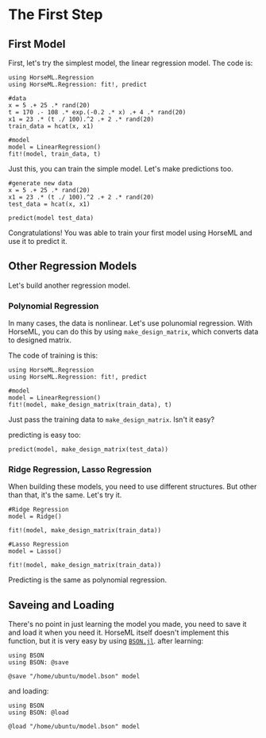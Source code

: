 # The First Step

## First Model
First, let's try the simplest model, the linear regression model.
The code is:
```
using HorseML.Regression
using HorseML.Regression: fit!, predict

#data
x = 5 .+ 25 .* rand(20)
t = 170 .- 108 .* exp.(-0.2 .* x) .+ 4 .* rand(20)
x1 = 23 .* (t ./ 100).^2 .+ 2 .* rand(20)
train_data = hcat(x, x1)

#model
model = LinearRegression()
fit!(model, train_data, t)
```
Just this, you can train the simple model. Let's make predictions too.
```
#generate new data
x = 5 .+ 25 .* rand(20)
x1 = 23 .* (t ./ 100).^2 .+ 2 .* rand(20)
test_data = hcat(x, x1)

predict(model test_data)
```
Congratulations! You was able to train your first model using HorseML and use it to predict it.

## Other Regression Models
Let's build another regression model.

### Polynomial Regression
In many cases, the data is nonlinear. Let's use polunomial regression. With HorseML, you can do this by using `make_design_matrix`, which converts data to designed matrix.

The code of training is this:
```
using HorseML.Regression
using HorseML.Regression: fit!, predict

#model
model = LinearRegression()
fit!(model, make_design_matrix(train_data), t)
```
Just pass the training data to `make_design_matrix`. Isn't it easy?

predicting is easy too:
```
predict(model, make_design_matrix(test_data))
```

### Ridge Regression, Lasso Regression
When building these models, you need to use different structures. But other than that, it's the same. Let's try it.
```
#Ridge Regression
model = Ridge()

fit!(model, make_design_matrix(train_data))

#Lasso Regression
model = Lasso()

fit!(model, make_design_matrix(train_data))
```
Predicting is the same as polynomial regression.

## Saveing and Loading
There's no point in just learning the model you made, you need to save it and load it when you need it.
HorseML itself doesn't implement this function, but it is very easy by using [`BSON.jl`](https://github.com/JuliaIO/BSON.jl).
after learning:
```
using BSON
using BSON: @save

@save "/home/ubuntu/model.bson" model
```
and loading:
```
using BSON
using BSON: @load

@load "/home/ubuntu/model.bson" model
```